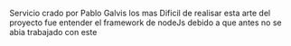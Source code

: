 Servicio crado por Pablo Galvis 
los mas Dificil de realisar esta arte del proyecto fue entender el framework de nodeJs
debido a que antes no se abia trabajado con este
